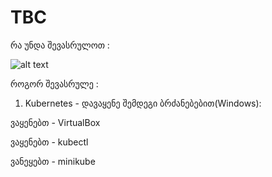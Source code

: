 # TBC
რა უნდა შევასრულოთ : 

![alt text](https://s3.eu-west-1.amazonaws.com/by.bucket-exadel/tbc.png)


როგორ შევასრულე :


1) Kubernetes - დავაყენე შემდეგი ბრძანებებით(Windows):

  ვაყენებთ - VirtualBox
  
  ვაყენებთ - kubectl
  
  ვანეყებთ - minikube
  
